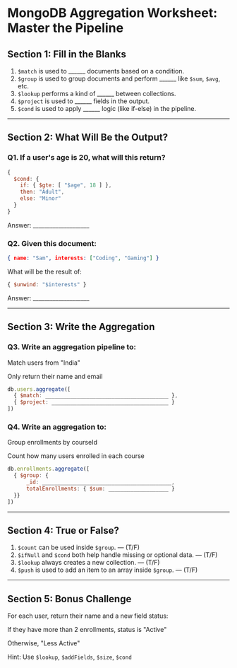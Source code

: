 # MongoDB Aggregation Worksheet: Master the Pipeline

## Section 1: Fill in the Blanks
1. `$match` is used to ______ documents based on a condition.
2. `$group` is used to group documents and perform ______ like `$sum`, `$avg`, etc.
3. `$lookup` performs a kind of ______ between collections.
4. `$project` is used to ______ fields in the output.
5. `$cond` is used to apply ______ logic (like if-else) in the pipeline.

---

## Section 2: What Will Be the Output?

### Q1. If a user's age is 20, what will this return?
```javascript
{
  $cond: {
    if: { $gte: [ "$age", 18 ] },
    then: "Adult",
    else: "Minor"
  }
}
```
Answer: ____________________

### Q2. Given this document:
```json
{ name: "Sam", interests: ["Coding", "Gaming"] }
```
What will be the result of:
```javascript
{ $unwind: "$interests" }
```
Answer: ____________________

---

## Section 3: Write the Aggregation

### Q3. Write an aggregation pipeline to:
Match users from "India"

Only return their name and email
```javascript
db.users.aggregate([
  { $match: _______________________________________ },
  { $project: _____________________________________ }
])
```

### Q4. Write an aggregation to:
Group enrollments by courseId

Count how many users enrolled in each course
```javascript
db.enrollments.aggregate([
  { $group: {
      _id: _________________________________________,
      totalEnrollments: { $sum: ___________________ }
  }}
])
```

---

## Section 4: True or False?
1. `$count` can be used inside `$group`. — (T/F)
2. `$ifNull` and `$cond` both help handle missing or optional data. — (T/F)
3. `$lookup` always creates a new collection. — (T/F)
4. `$push` is used to add an item to an array inside `$group`. — (T/F)

---

## Section 5: Bonus Challenge
For each user, return their name and a new field status:

If they have more than 2 enrollments, status is "Active"

Otherwise, "Less Active"

Hint: Use `$lookup`, `$addFields`, `$size`, `$cond`

